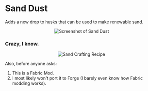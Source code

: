 # Sand Dust
Adds a new drop to husks that can be used to make renewable sand.
<p align="center">
  <img src="https://i.imgur.com/pE60u7o.png" alt="Screenshot of Sand Dust"/>
</p>

### Crazy, I know.

<p align="center">
  <img src="https://i.imgur.com/I4peZ7S.png" alt="Sand Crafting Recipe"/>
</p>

Also, before anyone asks:
<ol>
  <li>This is a Fabric Mod.</li>
  <li>I most likely won't port it to Forge (I barely even know how Fabric modding works).</li>
</ol>
